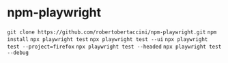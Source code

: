 # npm-playwright

```git clone https://github.com/robertobertaccini/npm-playwright.git```
```npm install```
```npx playwright test```
```npx playwright test --ui```
```npx playwright test --project=firefox```
```npx playwright test --headed```
```npx playwright test --debug```
